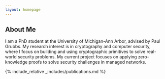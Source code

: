 ```yaml
---
layout: homepage
---
```


## About Me

I am a PhD student at the University of Michigan-Ann Arbor, advised by Paul Grubbs.
My research interest is in cryptography and computer security, where I focus on building 
and using cryptographic primitives to solve real-world security problems. My current
project focuses on applying zero-knowledge proofs to solve security challenges in managed
networks.

<!-- 
## Research Interests

- **Computer Vision:** image recognition, image generation, video captioning
- **Machine Learning:** meta-learning, incremental learning, transfer learning -->

<!-- ## News

- **[Feb. 2020]** Our paper about incremental learning is accepted to CVPR 2020.
- **[Feb. 2020]** We will host the ACM Multimedia Asia 2020 conference in Singapore!
- **[Sept. 2019]** Our paper about few-shot learning is accepted to NeurIPS 2019.
- **[Mar. 2019]** Our paper about few-shot learning is accepted to CVPR 2019. -->

{% include_relative _includes/publications.md %}

<!-- {% include_relative _includes/services.md %} -->
